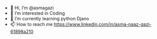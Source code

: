 - 👋 Hi, I’m @asmagazi
- 👀 I’m interested in Coding
- 🌱 I’m currently learning python Djano
- 📫 How to reach me https://www.linkedin.com/in/asma-naaz-gazi-61898a210

<!---
asmagazi/asmagazi is a ✨ special ✨ repository because its `README.md` (this file) appears on your GitHub profile.
You can click the Preview link to take a look at your changes.
--->
